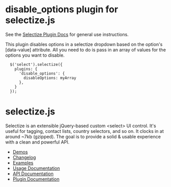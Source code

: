 # disable_options plugin for selectize.js

See the [Selectize Plugin Docs](https://github.com/brianreavis/selectize.js/blob/master/docs/plugins.md) for general use instructions.

This plugin disables options in a selectize dropdown based on the option's [data-value] attribute. All you need to do is pass in an array of values for the options you want to disable.

```
  $('select').selectize({
    plugins: {
      'disable_options': {
        disableOptions: myArray
      },
    }
  });
```

# selectize.js

Selectize is an extensible jQuery-based custom &lt;select&gt; UI control. It's useful for tagging, contact lists, country selectors, and so on. It clocks in at around ~7kb (gzipped). The goal is to provide a solid & usable experience with a clean and powerful API.

- [Demos](http://brianreavis.github.io/selectize.js/)
- [Changelog](https://github.com/brianreavis/selectize.js/releases)
- [Examples](examples/)
- [Usage Documentation](docs/usage.md)
- [API Documentation](docs/api.md)
- [Plugin Documentation](docs/plugins.md)
